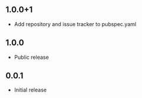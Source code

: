 ## 1.0.0+1

* Add repository and issue tracker to pubspec.yaml

## 1.0.0

* Public release

## 0.0.1

* Initial release
